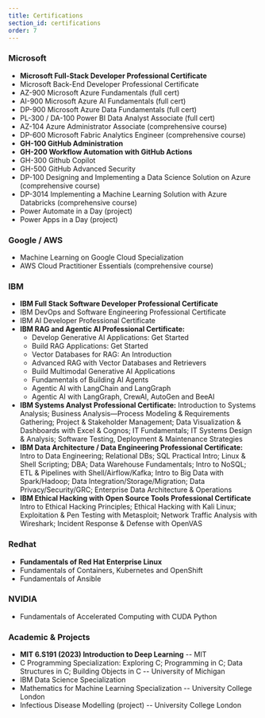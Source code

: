```yaml
---
title: Certifications
section_id: certifications
order: 7
---
```


### Microsoft
* **Microsoft Full-Stack Developer Professional Certificate**
* Microsoft Back-End Developer Professional Certificate
* AZ-900 Microsoft Azure Fundamentals (full cert)
* AI-900 Microsoft Azure AI Fundamentals (full cert)
* DP-900 Microsoft Azure Data Fundamentals (full cert)
* PL-300 / DA-100 Power BI Data Analyst Associate (full cert)
* AZ-104 Azure Administrator Associate (comprehensive course)
* DP-600 Microsoft Fabric Analytics Engineer (comprehensive course)
* **GH-100 GitHub Administration**
* **GH-200 Workflow Automation with GitHub Actions**
* GH-300 Github Copilot
* GH-500 GitHub Advanced Security
* DP-100 Designing and Implementing a Data Science Solution on Azure (comprehensive course)
* DP-3014 Implementing a Machine Learning Solution with Azure Databricks (comprehensive course)
* Power Automate in a Day (project)
* Power Apps in a Day (project)

### Google / AWS
* Machine Learning on Google Cloud Specialization
* AWS Cloud Practitioner Essentials (comprehensive course)

### IBM
* **IBM Full Stack Software Developer Professional Certificate**
* IBM DevOps and Software Engineering Professional Certificate
* IBM AI Developer Professional Certificate
* **IBM RAG and Agentic AI Professional Certificate:**
  * Develop Generative AI Applications: Get Started
  * Build RAG Applications: Get Started
  * Vector Databases for RAG: An Introduction
  * Advanced RAG with Vector Databases and Retrievers
  * Build Multimodal Generative AI Applications
  * Fundamentals of Building AI Agents
  * Agentic AI with LangChain and LangGraph
  * Agentic AI with LangGraph, CrewAI, AutoGen and BeeAI
* **IBM Systems Analyst Professional Certificate:**
  Introduction to Systems Analysis; Business Analysis—Process Modeling & Requirements Gathering; Project & Stakeholder Management; Data Visualization & Dashboards with Excel & Cognos; IT Fundamentals; IT Systems Design & Analysis; Software Testing, Deployment & Maintenance Strategies
* **IBM Data Architecture / Data Engineering Professional Certificate:**
  Intro to Data Engineering; Relational DBs; SQL Practical Intro; Linux & Shell Scripting; DBA; Data Warehouse Fundamentals; Intro to NoSQL; ETL & Pipelines with Shell/Airflow/Kafka; Intro to Big Data with Spark/Hadoop; Data Integration/Storage/Migration; Data Privacy/Security/GRC; Enterprise Data Architecture & Operations
* **IBM Ethical Hacking with Open Source Tools Professional Certificate**
  Intro to Ethical Hacking Principles; Ethical Hacking with Kali Linux; Exploitation & Pen Testing with Metasploit; Network Traffic Analysis with Wireshark; Incident Response & Defense with OpenVAS

### Redhat
* **Fundamentals of Red Hat Enterprise Linux**
* Fundamentals of Containers, Kubernetes and OpenShift
* Fundamentals of Ansible

### NVIDIA
* Fundamentals of Accelerated Computing with CUDA Python

### Academic & Projects
* **MIT 6.S191 (2023) Introduction to Deep Learning**  -- MIT
* C Programming Specialization: Exploring C; Programming in C; Data Structures in C; Building Objects in C -- University of Michigan
* IBM Data Science Specialization
* Mathematics for Machine Learning Specialization -- University College London
* Infectious Disease Modelling (project) -- University College London
